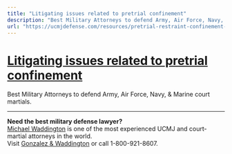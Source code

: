 ```yaml
---
title: "Litigating issues related to pretrial confinement"
description: "Best Military Attorneys to defend Army, Air Force, Navy, & Marine court martials."
url: "https://ucmjdefense.com/resources/pretrial-restraint-confinement-military/litigating-issues-related-pretrial-confinement.html"
---
```


# [Litigating issues related to pretrial confinement](https://ucmjdefense.com/resources/pretrial-restraint-confinement-military/litigating-issues-related-pretrial-confinement.html)

Best Military Attorneys to defend Army, Air Force, Navy, & Marine court martials.

---

**Need the best military defense lawyer?**  
[Michael Waddington](https://ucmjdefense.com/attorneys/michael-stewart-waddington-partner.html) is one of the most experienced UCMJ and court-martial attorneys in the world.  
Visit [Gonzalez & Waddington](https://ucmjdefense.com) or call 1-800-921-8607.
